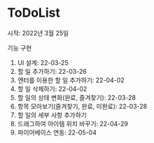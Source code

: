 # ToDoList

시작: 2022년 3월 25일



기능 구현
1. UI 설계: 22-03-25
2. 할 일 추가하기: 22-03-26
3. 엔터를 이용한 할 일 추가하기: 22-04-02
4. 할 일 삭제하기: 22-04-02
5. 할 일의 상태 변화(완료, 즐겨찾기): 22-03-28
6. 항목 모아보기(즐겨찾기, 완료, 미완료): 22-03-28
7. 할 일의 세부 사항 추가하기
8. 드래그하여 아이템 위치 바꾸기: 22-04-29
9. 파이어베이스 연동: 22-05-04
